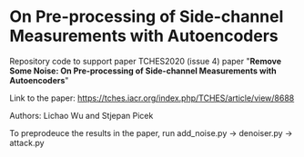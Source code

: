 # On Pre-processing of Side-channel Measurements with Autoencoders
Repository code to support paper TCHES2020 (issue 4) paper "__Remove Some Noise: On Pre-processing of Side-channel Measurements with Autoencoders__"

Link to the paper: https://tches.iacr.org/index.php/TCHES/article/view/8688

Authors: Lichao Wu and Stjepan Picek 

To preprodeuce the results in the paper, run add_noise.py -> denoiser.py -> attack.py
